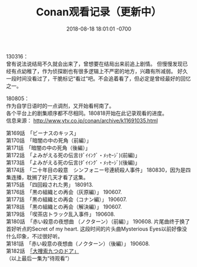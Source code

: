 ﻿---
layout: post
title:  "Conan观看记录（更新中）"
date:   2018-08-18 18:01:01 -0700
categories: reviews
---
130316：  
曾有说法说结局不久就会出来了，曾想要在结局出来前追上剧情。 但慢慢发现已经有点幼稚了，作为侦探剧也有很多逻辑上不严密的地方，兴趣有所减弱。 好久一段时间没看过了，干脆标记“看过”吧。不会追着看了，但必定是曾经最好的回忆之一。  
  
180805：  
作为自学日语时的一点调剂，又开始看柯南了。  
各个平台上的剧集顺序都不尽相同。180818开始在此记录观看的进度。  
信息来源： http://www.ytv.co.jp/conan/archive/k11691035.html

第169話　「ビーナスのキッス」  
第170話　「暗闇の中の死角（前編）」  
第171話　「暗闇の中の死角（後編）」  
第172話　「よみがえる死の伝言(ﾀﾞｲｲﾝｸﾞ・ﾒｯｾｰｼﾞ)(前編)」  
第173話　「よみがえる死の伝言(ﾀﾞｲｲﾝｸﾞ・ﾒｯｾｰｼﾞ)(後編)」  
第174話　「二十年目の殺意　シンフォニー号連続殺人事件」 180830，因为是四集连播，耽搁了好几天才看了这集。  
第175話　「四回殺された男」  180913.  
第176話　「黒の組織との再会（灰原編）」 190607.  
第177話　「黒の組織との再会（コナン編）」 190607.  
第178話　「黒の組織との再会（解決編）」 190607.  
第179話　「喫茶店トラック乱入事件」 190608.  
第180話　「赤い殺意の夜想曲 （ノクターン）（前編）」 190608. 片尾曲终于换了首好听点的Secret of my heart. 这段时间的片头曲Mysterious Eyes以前好像没什么印象，不过很好听。  
第181話　「赤い殺意の夜想曲（ノクターン）（後編）」   190608.  
第182話　[「大捜索九つのドア」](http://www.ytv.co.jp/conan/archive/k1169679.html "「大捜索九つのドア」")   
（以上最后一集为“待观看”）
